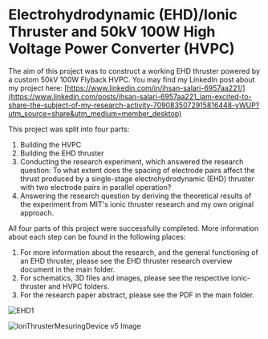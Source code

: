 # Electrohydrodynamic (EHD)/Ionic Thruster and 50kV 100W High Voltage Power Converter (HVPC)

The aim of this project was to construct a working EHD thruster powered by a custom 50kV 100W Flyback HVPC.
You may find my LinkedIn post about my project here: [https://www.linkedin.com/in/ihsan-salari-6957aa221/](https://www.linkedin.com/posts/ihsan-salari-6957aa221_iam-excited-to-share-the-subject-of-my-research-activity-7090835072915816448-yWUP?utm_source=share&utm_medium=member_desktop)


This project was split into four parts:
1. Building the HVPC
2. Building the EHD thruster
3. Conducting the research experiment, which answered the research question: 
To what extent does the spacing of electrode pairs affect the thrust produced by a single-stage electrohydrodynamic
(EHD) thruster with two electrode pairs in parallel operation?
4. Answering the research question by deriving the theoretical results of the experiment from MIT's ionic thruster research and my own original approach.

All four parts of this project were successfully completed. More information about each step can be found in the following places:
1. For more information about the research, and the general functioning of an EHD  thruster, please see the EHD thruster research overview document in the main folder.
2. For schematics, 3D files and images, please see the respective ionic-thruster and HVPC folders.
3. For the research paper abstract, please see the PDF in the main folder.

![EHD1](https://github.com/user-attachments/assets/135f1b46-0cd1-45d8-8c5d-33549affa975)

![IonThrusterMesuringDevice v5 Image](https://github.com/user-attachments/assets/cc9b3b1d-e6b4-4a6f-9e8e-13175878a3fe)
